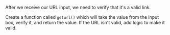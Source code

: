 <!--title={Verifying Input URL}-->

After we receive our URL input, we need to verify that it's a valid link.

Create a function called `geturl()` which will take the value from the input box, verify it, and return the value. If the URL isn't valid, add logic to make it valid.